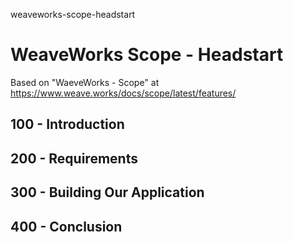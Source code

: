 weaveworks-scope-headstart
# WeaveWorks Scope - Headstart

Based on "WaeveWorks - Scope" at https://www.weave.works/docs/scope/latest/features/

## 100 - Introduction


## 200 - Requirements


## 300 - Building Our Application


## 400 - Conclusion
